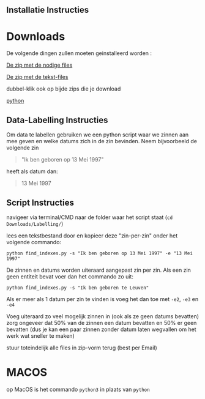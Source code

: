 ## Installatie Instructies

# Downloads

De volgende dingen zullen moeten geinstalleerd worden :

[De zip met de nodige files](https://send.firefox.com/download/01ea79c4df1dd73b/#99pqFzQ2Nc6OqeseaLkBAw)

[De zip met de tekst-files](https://send.firefox.com/download/51d2743a62b553d6/#TnpDYFbZwB6U_Qxjq1hn7g)

dubbel-klik ook op bijde zips die je download

[python](https://www.python.org/downloads/)

## Data-Labelling Instructies

Om data te labellen gebruiken we een python script waar we zinnen aan mee geven en welke datums zich in de zin bevinden. Neem bijvoorbeeld de volgende zin
> "Ik ben geboren op 13 Mei 1997"

heeft als datum dan:
> 13 Mei 1997

## Script Instructies

navigeer via terminal/CMD naar de folder waar het script staat (`cd Downloads/Labelling/`)

lees een tekstbestand door en kopieer deze "zin-per-zin" onder het volgende commando:

`python find_indexes.py -s "Ik ben geboren op 13 Mei 1997" -e "13 Mei 1997"`

De zinnen en datums worden uiteraard aangepast zin per zin. Als een zin geen entiteit bevat voer dan het commando zo uit:

`python find_indexes.py -s "Ik ben geboren te Leuven"`

Als er meer als 1 datum per zin te vinden is voeg het dan toe met `-e2`, `-e3` en `-e4` 

Voeg uiteraard zo veel mogelijk zinnen in (ook als ze geen datums bevatten) zorg ongeveer dat 50% van de zinnen een datum bevatten en 50% er geen bevatten (dus je kan een paar zinnen zonder datum laten wegvallen om het werk wat sneller te maken)

stuur toteindelijk alle files in zip-vorm terug (best per Email)

# MACOS

op MacOS is het commando `python3` in plaats van `python`
